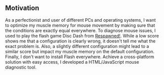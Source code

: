 ## Motivation

As a perfectionist and user of different PCs and operating systems, I want to optimize my muscle memory for mouse movement by making sure that the conditions are exactly equal everywhere.
To diagnose mouse issues, I used to play the flash game Disc Dash from [Respawned!](http://www.respawned.co.uk/).
While a low score shows me that a configuration is clearly wrong, it doesn't tell me what the exact problem is.
Also, a slightly different configuration might lead to a similar score but impact my muscle memory on the default configuration.
Finally, I don't want to install Flash everywhere.
Achieve a cross-platform solution with easy access, I developed a HTML/JavaScript mouse diagnostic tool.
